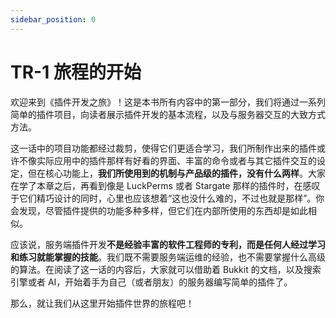 ```yaml
---
sidebar_position: 0
---
```


# TR-1 旅程的开始

欢迎来到《插件开发之旅》！这是本书所有内容中的第一部分，我们将通过一系列简单的插件项目，向读者展示插件开发的基本流程，以及与服务器交互的大致方式方法。

这一话中的项目功能都经过裁剪，使得它们更适合学习，我们所制作出来的插件或许不像实际应用中的插件那样有好看的界面、丰富的命令或者与其它插件交互的设定，但在核心功能上，**我们所使用到的机制与产品级的插件，没有什么两样**。大家在学了本章之后，再看到像是 LuckPerms 或者 Stargate 那样的插件时，在感叹于它们精巧设计的同时，心里也应该想着“这也没什么难的，不过也就是那样”。你会发现，尽管插件提供的功能多种多样，但它们在内部所使用的东西却是如此相似。

应该说，服务端插件开发**不是经验丰富的软件工程师的专利，而是任何人经过学习和练习就能掌握的技能**。我们既不需要服务端运维的经验，也不需要掌握什么高级的算法。在阅读了这一话的内容后，大家就可以借助着 Bukkit 的文档，以及搜索引擎或者 AI，开始着手为自己（或者朋友）的服务器编写简单的插件了。

那么，就让我们从这里开始插件世界的旅程吧！